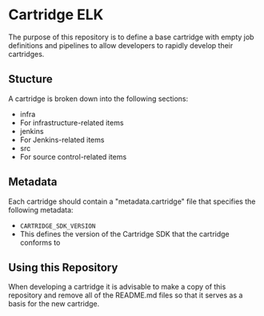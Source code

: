 # Cartridge ELK
The purpose of this repository is to define a base cartridge with empty job definitions and pipelines to allow developers to rapidly develop their cartridges.

## Stucture
A cartridge is broken down into the following sections:

 * infra
  * For infrastructure-related items
 * jenkins
  * For Jenkins-related items
 * src
  * For source control-related items

## Metadata
Each cartridge should contain a "metadata.cartridge" file that specifies the following metadata:

 * `CARTRIDGE_SDK_VERSION`
  * This defines the version of the Cartridge SDK that the cartridge conforms to
 
## Using this Repository
When developing a cartridge it is advisable to make a copy of this repository and remove all of the README.md files so that it serves as a basis for the new cartridge.
